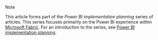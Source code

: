 > [!NOTE]
> This article forms part of the *Power BI implementation planning* series of articles. This series focuses primarily on the Power BI experience within [Microsoft Fabric](/fabric/get-started/microsoft-fabric-overview). For an introduction to the series, see [Power BI implementation planning](../powerbi-implementation-planning-introduction.md).
